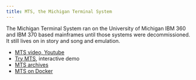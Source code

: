 ```yaml
---
title: MTS, the Michigan Terminal System
---
```

The Michigan Terminal System ran on the
University of Michigan IBM 360 and IBM 370
based mainframes until those systems were
decommissioned. It still lives on in story and
song and emulation.

* [MTS video, Youtube](https://www.youtube.com/watch?v=zxS8S57etuk)
* [Try MTS](https://try-mts.com/), interactive demo
* [MTS archives](http://archive.michigan-terminal-system.org/)
* [MTS on Docker](https://github.com/stephen-hocking/Michigan-Terminal-System-Dockerfile)
